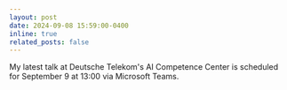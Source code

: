 ```yaml
---
layout: post
date: 2024-09-08 15:59:00-0400
inline: true
related_posts: false
---
```


My latest talk at Deutsche Telekom's AI Competence Center is scheduled for September 9 at 13:00 via Microsoft Teams.

